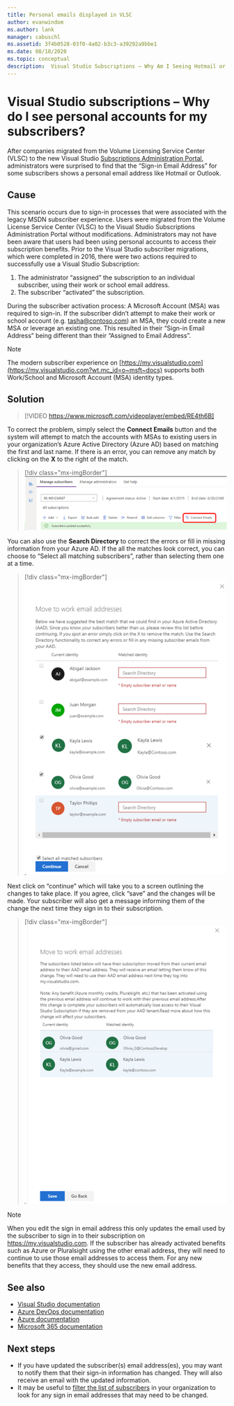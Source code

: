 ```yaml
---
title: Personal emails displayed in VLSC
author: evanwindom
ms.author: lank
manager: cabuschl
ms.assetid: 3f4b0528-03f0-4a02-b3c3-a39292a9bbe1
ms.date: 08/10/2020
ms.topic: conceptual
description:  Visual Studio Subscriptions – Why Am I Seeing Hotmail or Gmail Addresses for My Subscribers?
---
```


# Visual Studio subscriptions – Why do I see personal accounts for my subscribers?
After companies migrated from the Volume Licensing Service Center (VLSC) to the new Visual Studio [Subscriptions Administration Portal](https://manage.visualstudio.com), administrators were surprised to find that the “Sign-in Email Address” for some subscribers shows a personal email address like Hotmail or Outlook.  

## Cause
This scenario occurs due to sign-in processes that were associated with the legacy MSDN subscriber experience. Users were migrated from the Volume License Service Center (VLSC) to the Visual Studio Subscriptions Administration Portal without modifications. Administrators may not have been aware that users had been using personal accounts to access their subscription benefits. Prior to the Visual Studio subscriber migrations, which were completed in 2016, there were two actions required to successfully use a Visual Studio Subscription:
1. The administrator “assigned” the subscription to an individual subscriber, using their work or school email address.
2. The subscriber “activated” the subscription.

During the subscriber activation process:
A Microsoft Account (MSA) was required to sign-in. If the subscriber didn’t attempt to make their work or school account (e.g. tasha@contoso.com) an MSA, they could create a new MSA or leverage an existing one. This resulted in their “Sign-in Email Address” being different than their “Assigned to Email Address”.

> [!NOTE]
> The modern subscriber experience on [https://my.visualstudio.com](https://my.visualstudio.com?wt.mc_id=o~msft~docs) supports both Work/School and Microsoft Account (MSA) identity types.

## Solution

> [!VIDEO https://www.microsoft.com/videoplayer/embed/RE4th6B]

To correct the problem, simply select the **Connect Emails** button and the system will attempt to match the accounts with MSAs to existing users in your organization’s Azure Active Directory (Azure AD) based on matching the first and last name. If there is an error, you can remove any match by clicking on the **X** to the right of the match.  

> [!div class="mx-imgBorder"]
> ![Connect Emails Button](_img/connect-emails/connect-emails-button.png "Click Connect Emails to match your users with Microsoft accounts to your Azure Active Directory")

You can also use the **Search Directory** to correct the errors or fill in missing information from your Azure AD. If the all the matches look correct, you can choose to “Select all matching subscribers”, rather than selecting them one at a time.  

> [!div class="mx-imgBorder"]
> ![Connect Emails Fly-out](_img/connect-emails/connect-emails-flyout.png "Select which subscribers you want to match to their Azure AD identities and click Continue.")

Next click on “continue” which will take you to a screen outlining the changes to take place. If you agree, click “save” and the changes will be made. Your subscriber will also get a message informing them of the change the next time they sign in to their subscription.   

> [!div class="mx-imgBorder"]
> ![Connect Emails Confirmation](_img/connect-emails/connect-emails-confirm.png "The proposed changes will be displayed.  Click Save to accept them.") 

> [!NOTE]
> When you edit the sign in email address this only updates the email used by the subscriber to sign in to their subscription on https://my.visualstudio.com. If the subscriber has already activated benefits such as Azure or Pluralsight using the other email address, they will need to continue to use those email addresses to access them. For any new benefits that they access, they should use the new email address. 

## See also
- [Visual Studio documentation](https://docs.microsoft.com/visualstudio/)
- [Azure DevOps documentation](https://docs.microsoft.com/azure/devops/)
- [Azure documentation](https://docs.microsoft.com/azure/)
- [Microsoft 365 documentation](https://docs.microsoft.com/microsoft-365/)

##  Next steps
- If you have updated the subscriber(s) email address(es), you may want to notify them that their sign-in information has changed.  They will also receive an email with the updated information.
- It may be useful to [filter the list of subscribers](search-license.md) in your organization to look for any sign in email addresses that may need to be changed.  
